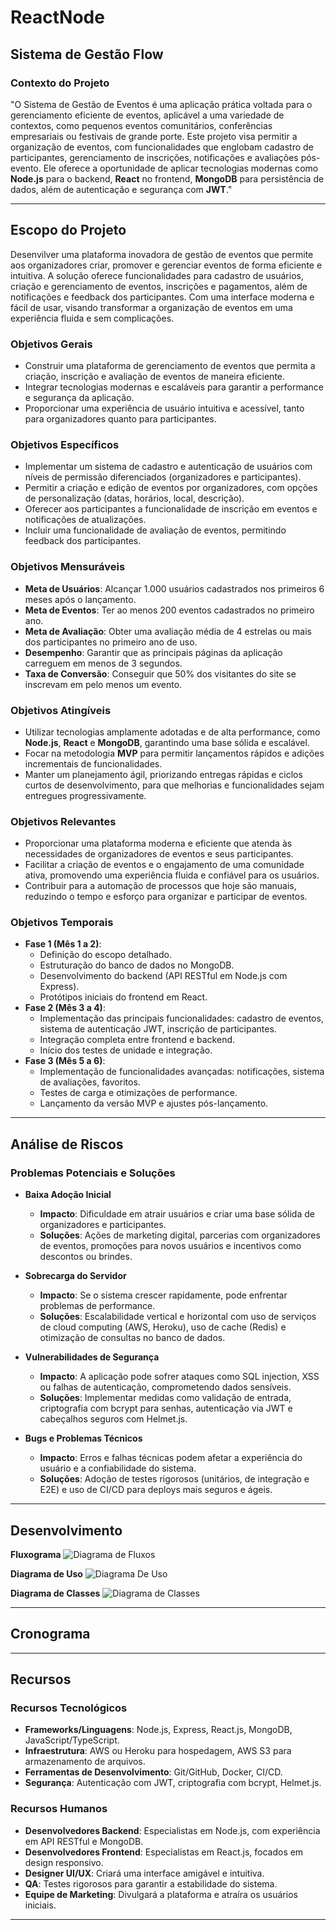 # ReactNode

## **Sistema de Gestão Flow**

### **Contexto do Projeto**
"O Sistema de Gestão de Eventos é uma aplicação prática voltada para o gerenciamento eficiente de eventos, aplicável a uma variedade de contextos, como pequenos eventos comunitários, conferências empresariais ou festivais de grande porte. Este projeto visa permitir a organização de eventos, com funcionalidades que englobam cadastro de participantes, gerenciamento de inscrições, notificações e avaliações pós-evento. Ele oferece a oportunidade de aplicar tecnologias modernas como **Node.js** para o backend, **React** no frontend, **MongoDB** para persistência de dados, além de autenticação e segurança com **JWT**."

---

## **Escopo do Projeto**

Desenvilver uma plataforma inovadora de gestão de eventos que permite aos organizadores criar, promover e gerenciar eventos de forma eficiente e intuitiva. A solução oferece funcionalidades para cadastro de usuários, criação e gerenciamento de eventos, inscrições e pagamentos, além de notificações e feedback dos participantes. Com uma interface moderna e fácil de usar, visando transformar a organização de eventos em uma experiência fluida e sem complicações.

### **Objetivos Gerais**
- Construir uma plataforma de gerenciamento de eventos que permita a criação, inscrição e avaliação de eventos de maneira eficiente.
- Integrar tecnologias modernas e escaláveis para garantir a performance e segurança da aplicação.
- Proporcionar uma experiência de usuário intuitiva e acessível, tanto para organizadores quanto para participantes.

### **Objetivos Específicos**
- Implementar um sistema de cadastro e autenticação de usuários com níveis de permissão diferenciados (organizadores e participantes).
- Permitir a criação e edição de eventos por organizadores, com opções de personalização (datas, horários, local, descrição).
- Oferecer aos participantes a funcionalidade de inscrição em eventos e notificações de atualizações.
- Incluir uma funcionalidade de avaliação de eventos, permitindo feedback dos participantes.

### **Objetivos Mensuráveis**
- **Meta de Usuários**: Alcançar 1.000 usuários cadastrados nos primeiros 6 meses após o lançamento.
- **Meta de Eventos**: Ter ao menos 200 eventos cadastrados no primeiro ano.
- **Meta de Avaliação**: Obter uma avaliação média de 4 estrelas ou mais dos participantes no primeiro ano de uso.
- **Desempenho**: Garantir que as principais páginas da aplicação carreguem em menos de 3 segundos.
- **Taxa de Conversão**: Conseguir que 50% dos visitantes do site se inscrevam em pelo menos um evento.

### **Objetivos Atingíveis**
- Utilizar tecnologias amplamente adotadas e de alta performance, como **Node.js**, **React** e **MongoDB**, garantindo uma base sólida e escalável.
- Focar na metodologia **MVP** para permitir lançamentos rápidos e adições incrementais de funcionalidades.
- Manter um planejamento ágil, priorizando entregas rápidas e ciclos curtos de desenvolvimento, para que melhorias e funcionalidades sejam entregues progressivamente.

### **Objetivos Relevantes**
- Proporcionar uma plataforma moderna e eficiente que atenda às necessidades de organizadores de eventos e seus participantes.
- Facilitar a criação de eventos e o engajamento de uma comunidade ativa, promovendo uma experiência fluida e confiável para os usuários.
- Contribuir para a automação de processos que hoje são manuais, reduzindo o tempo e esforço para organizar e participar de eventos.

### **Objetivos Temporais**
- **Fase 1 (Mês 1 a 2)**: 
    - Definição do escopo detalhado.
    - Estruturação do banco de dados no MongoDB.
    - Desenvolvimento do backend (API RESTful em Node.js com Express).
    - Protótipos iniciais do frontend em React.
- **Fase 2 (Mês 3 a 4)**: 
    - Implementação das principais funcionalidades: cadastro de eventos, sistema de autenticação JWT, inscrição de participantes.
    - Integração completa entre frontend e backend.
    - Início dos testes de unidade e integração.
- **Fase 3 (Mês 5 a 6)**: 
    - Implementação de funcionalidades avançadas: notificações, sistema de avaliações, favoritos.
    - Testes de carga e otimizações de performance.
    - Lançamento da versão MVP e ajustes pós-lançamento.

---

## **Análise de Riscos**

### **Problemas Potenciais e Soluções**

- **Baixa Adoção Inicial**
    - **Impacto**: Dificuldade em atrair usuários e criar uma base sólida de organizadores e participantes.
    - **Soluções**: Ações de marketing digital, parcerias com organizadores de eventos, promoções para novos usuários e incentivos como descontos ou brindes.
  
- **Sobrecarga do Servidor**
    - **Impacto**: Se o sistema crescer rapidamente, pode enfrentar problemas de performance.
    - **Soluções**: Escalabilidade vertical e horizontal com uso de serviços de cloud computing (AWS, Heroku), uso de cache (Redis) e otimização de consultas no banco de dados.
  
- **Vulnerabilidades de Segurança**
    - **Impacto**: A aplicação pode sofrer ataques como SQL injection, XSS ou falhas de autenticação, comprometendo dados sensíveis.
    - **Soluções**: Implementar medidas como validação de entrada, criptografia com bcrypt para senhas, autenticação via JWT e cabeçalhos seguros com Helmet.js.
  
- **Bugs e Problemas Técnicos**
    - **Impacto**: Erros e falhas técnicas podem afetar a experiência do usuário e a confiabilidade do sistema.
    - **Soluções**: Adoção de testes rigorosos (unitários, de integração e E2E) e uso de CI/CD para deploys mais seguros e ágeis.

---

## **Desenvolvimento**

**Fluxograma**
![Diagrama de Fluxos](img/Cap.PNG)

**Diagrama de Uso**
![Diagrama De Uso](img/diauso.PNG)

**Diagrama de Classes**
![Diagrama de Classes](img/diaclasse.PNG)

---

## **Cronograma**


---

## **Recursos**

### **Recursos Tecnológicos**
- **Frameworks/Linguagens**: Node.js, Express, React.js, MongoDB, JavaScript/TypeScript.
- **Infraestrutura**: AWS ou Heroku para hospedagem, AWS S3 para armazenamento de arquivos.
- **Ferramentas de Desenvolvimento**: Git/GitHub, Docker, CI/CD.
- **Segurança**: Autenticação com JWT, criptografia com bcrypt, Helmet.js.

### **Recursos Humanos**
- **Desenvolvedores Backend**: Especialistas em Node.js, com experiência em API RESTful e MongoDB.
- **Desenvolvedores Frontend**: Especialistas em React.js, focados em design responsivo.
- **Designer UI/UX**: Criará uma interface amigável e intuitiva.
- **QA**: Testes rigorosos para garantir a estabilidade do sistema.
- **Equipe de Marketing**: Divulgará a plataforma e atraíra os usuários iniciais.

---

